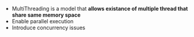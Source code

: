 - MultiThreading is a model that **allows existance of multiple thread that share same memory space**
- Enable parallel execution
- Introduce concurrency issues